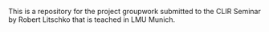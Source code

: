 This is a repository for the project groupwork submitted to the CLIR Seminar by Robert Litschko that is teached in LMU Munich.
